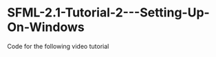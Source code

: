 SFML-2.1-Tutorial-2---Setting-Up-On-Windows
===========================================

Code for the following video tutorial 
